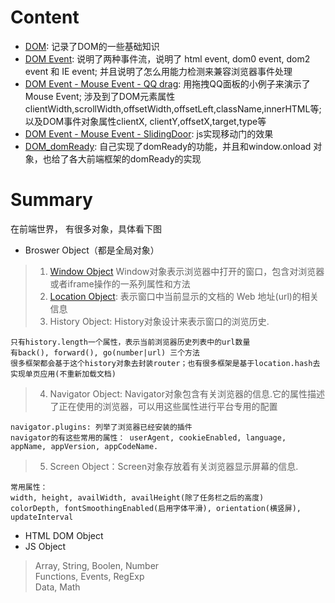 # Content
* [DOM](): 记录了DOM的一些基础知识
* [DOM Event](): 说明了两种事件流，说明了 html event, dom0 event, dom2 event 和 IE event; 并且说明了怎么用能力检测来兼容浏览器事件处理   
* [DOM Event - Mouse Event - QQ drag](): 用拖拽QQ面板的小例子来演示了Mouse Event; 涉及到了DOM元素属性clientWidth,scrollWidth,offsetWidth,offsetLeft,className,innerHTML等;  以及DOM事件对象属性clientX, clientY,offsetX,target,type等
* [DOM Event - Mouse Event - SlidingDoor](): js实现移动门的效果
* [DOM_domReady](): 自己实现了domReady的功能，并且和window.onload 对象，也给了各大前端框架的domReady的实现

# Summary
在前端世界， 有很多对象，具体看下图
* Broswer Object（都是全局对象）
> 1. [Window Object](https://github.com/dudulaopo833/JS-Projects/blob/master/BroswerObject_WindowObject.md) Window对象表示浏览器中打开的窗口，包含对浏览器或者iframe操作的一系列属性和方法    
> 2. [Location Object](https://github.com/dudulaopo833/JS-Projects/blob/master/BroswerObject_WindowObject_LocationObject.md): 表示窗口中当前显示的文档的 Web 地址(url)的相关信息
> 3. History Object: History对象设计来表示窗口的浏览历史.
```
只有history.length一个属性，表示当前浏览器历史列表中的url数量
有back(), forward(), go(number|url) 三个方法
很多框架都会基于这个history对象去封装router；也有很多框架是基于location.hash去实现单页应用(不重新加载文档)
```
> 4. Navigator Object: Navigator对象包含有关浏览器的信息.它的属性描述了正在使用的浏览器，可以用这些属性进行平台专用的配置
```
navigator.plugins: 列举了浏览器已经安装的插件
navigator的有这些常用的属性： userAgent, cookieEnabled, language, appName, appVersion, appCodeName.
```
> 5. Screen Object：Screen对象存放着有关浏览器显示屏幕的信息.
```
常用属性： 
width, height, availWidth, availHeight(除了任务栏之后的高度)
colorDepth, fontSmoothingEnabled(启用字体平滑), orientation(横竖屏), updateInterval
```
* HTML DOM Object
* JS Object
> Array, String, Boolen, Number   
> Functions, Events, RegExp  
> Data, Math   


